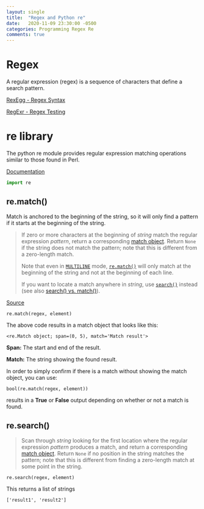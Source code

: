 ```yaml
---
layout: single
title:  "Regex and Python re"
date:   2020-11-09 23:30:00 -0500
categories: Programming Regex Re
comments: true
---
```


# Regex

A regular expression (regex) is a sequence of characters that define a search pattern. 

[RexEgg - Regex Syntax](https://www.rexegg.com/regex-quickstart.html)

[RegExr - Regex Testing](https://www.rexegg.com/regex-quickstart.html)

# re library

The python re module provides regular expression matching operations similar to those found in Perl.

[Documentation](https://docs.python.org/3/library/re.html#module-re)

```python
import re
```

## re.match()

Match is anchored to the beginning of the string, so it will only find a pattern if it starts at the beginning of the string.

> If zero or more characters at the beginning of *string* match the regular expression *pattern*, return a corresponding [match object](https://docs.python.org/3/library/re.html#match-objects).  Return `None` if the string does not match the pattern; note that this is different from a zero-length match.
>
> Note that even in [`MULTILINE`](https://docs.python.org/3/library/re.html#re.MULTILINE) mode, [`re.match()`](https://docs.python.org/3/library/re.html#re.match) will only match at the beginning of the string and not at the beginning of each line.
>
> If you want to locate a match anywhere in *string*, use [`search()`](https://docs.python.org/3/library/re.html#re.search) instead (see also [search() vs. match()](https://docs.python.org/3/library/re.html#search-vs-match)).

[Source](https://docs.python.org/3/library/re.html)

```
re.match(regex, element)
```

The above code results in a match object that looks like this:

```
<re.Match object; span=(0, 5), match='Match result'>
```

**Span:** The start and end of the result.

**Match:** The string showing the found result.

In order to simply confirm if there is a match without showing the match object, you can use:

```
bool(re.match(regex, element))
```

results in a **True** or **False** output depending on whether or not a match is found.

## re.search()

> Scan through *string* looking for the first location where the regular expression *pattern* produces a match, and return a corresponding [match object](https://docs.python.org/3/library/re.html#match-objects).  Return `None` if no position in the string matches the pattern; note that this is different from finding a zero-length match at some point in the string.

```
re.search(regex, element)
```

This returns a list of strings

```
['result1', 'result2']
```

